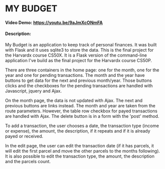 # MY BUDGET
#### Video Demo:  https://youtu.be/9aJmXcONmFA
#### Description:

My Budget is an application to keep track of personal finances. It was built with Flask and it uses sqlite3 to store the data. This is the final project for the Harvardx course CS50X. It is a Flask version of the command-line application I've build as the final project for the Harvardx course CS50P.

There are three containers in the home page: one for the month, one for the year and one for pending transactions. The month and the year have buttons to get data for the next and previous month/year. Those buttons clicks and the checkboxes for the pending transactions are handled with Javascript, jquery and Ajax. 

On the month page, the data is not updated with Ajax. The next and previous buttons are links instead. The month and year are taken from the route parameters. However, the table row checkbox for payed transactions are handled with Ajax. The delete button is in a form with the 'post' method.

To add a transaction, the user chooses a date, the transaction type (income or expense), the amount, the description, if it repeats and if it is already payed or received.

In the edit page, the user can edit the transaction date (if it has parcels, it will edit the first parcel and move the other parcels to the months following). It is also possible to edit the transaction type, the amount, the description and the parcels count. 